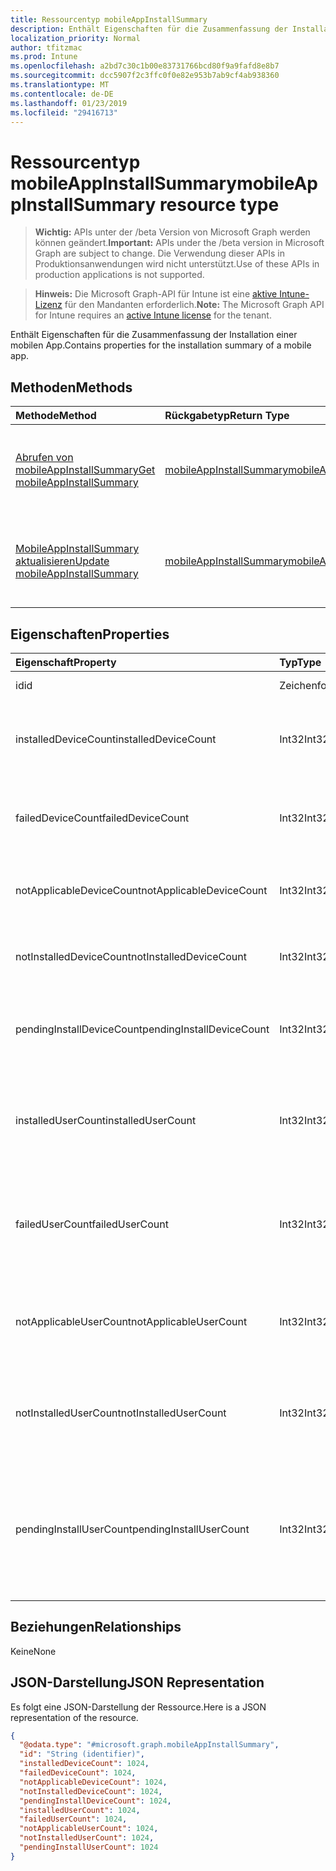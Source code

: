```yaml
---
title: Ressourcentyp mobileAppInstallSummary
description: Enthält Eigenschaften für die Zusammenfassung der Installation einer mobilen App.
localization_priority: Normal
author: tfitzmac
ms.prod: Intune
ms.openlocfilehash: a2bd7c30c1b00e83731766bcd80f9a9fafd8e8b7
ms.sourcegitcommit: dcc5907f2c3ffc0f0e82e953b7ab9cf4ab938360
ms.translationtype: MT
ms.contentlocale: de-DE
ms.lasthandoff: 01/23/2019
ms.locfileid: "29416713"
---
```

# <a name="mobileappinstallsummary-resource-type"></a><span data-ttu-id="0888f-103">Ressourcentyp mobileAppInstallSummary</span><span class="sxs-lookup"><span data-stu-id="0888f-103">mobileAppInstallSummary resource type</span></span>

> <span data-ttu-id="0888f-104">**Wichtig:** APIs unter der /beta Version von Microsoft Graph werden können geändert.</span><span class="sxs-lookup"><span data-stu-id="0888f-104">**Important:** APIs under the /beta version in Microsoft Graph are subject to change.</span></span> <span data-ttu-id="0888f-105">Die Verwendung dieser APIs in Produktionsanwendungen wird nicht unterstützt.</span><span class="sxs-lookup"><span data-stu-id="0888f-105">Use of these APIs in production applications is not supported.</span></span>

> <span data-ttu-id="0888f-106">**Hinweis:** Die Microsoft Graph-API für Intune ist eine [aktive Intune-Lizenz](https://go.microsoft.com/fwlink/?linkid=839381) für den Mandanten erforderlich.</span><span class="sxs-lookup"><span data-stu-id="0888f-106">**Note:** The Microsoft Graph API for Intune requires an [active Intune license](https://go.microsoft.com/fwlink/?linkid=839381) for the tenant.</span></span>

<span data-ttu-id="0888f-107">Enthält Eigenschaften für die Zusammenfassung der Installation einer mobilen App.</span><span class="sxs-lookup"><span data-stu-id="0888f-107">Contains properties for the installation summary of a mobile app.</span></span>

## <a name="methods"></a><span data-ttu-id="0888f-108">Methoden</span><span class="sxs-lookup"><span data-stu-id="0888f-108">Methods</span></span>
|<span data-ttu-id="0888f-109">Methode</span><span class="sxs-lookup"><span data-stu-id="0888f-109">Method</span></span>|<span data-ttu-id="0888f-110">Rückgabetyp</span><span class="sxs-lookup"><span data-stu-id="0888f-110">Return Type</span></span>|<span data-ttu-id="0888f-111">Beschreibung</span><span class="sxs-lookup"><span data-stu-id="0888f-111">Description</span></span>|
|:---|:---|:---|
|[<span data-ttu-id="0888f-112">Abrufen von mobileAppInstallSummary</span><span class="sxs-lookup"><span data-stu-id="0888f-112">Get mobileAppInstallSummary</span></span>](../api/intune-apps-mobileappinstallsummary-get.md)|[<span data-ttu-id="0888f-113">mobileAppInstallSummary</span><span class="sxs-lookup"><span data-stu-id="0888f-113">mobileAppInstallSummary</span></span>](../resources/intune-apps-mobileappinstallsummary.md)|<span data-ttu-id="0888f-114">Lesen Sie Eigenschaften und Beziehungen des [MobileAppInstallSummary](../resources/intune-apps-mobileappinstallsummary.md) -Objekts.</span><span class="sxs-lookup"><span data-stu-id="0888f-114">Read properties and relationships of the [mobileAppInstallSummary](../resources/intune-apps-mobileappinstallsummary.md) object.</span></span>|
|[<span data-ttu-id="0888f-115">MobileAppInstallSummary aktualisieren</span><span class="sxs-lookup"><span data-stu-id="0888f-115">Update mobileAppInstallSummary</span></span>](../api/intune-apps-mobileappinstallsummary-update.md)|[<span data-ttu-id="0888f-116">mobileAppInstallSummary</span><span class="sxs-lookup"><span data-stu-id="0888f-116">mobileAppInstallSummary</span></span>](../resources/intune-apps-mobileappinstallsummary.md)|<span data-ttu-id="0888f-117">Aktualisieren Sie die Eigenschaften eines [MobileAppInstallSummary](../resources/intune-apps-mobileappinstallsummary.md) -Objekts.</span><span class="sxs-lookup"><span data-stu-id="0888f-117">Update the properties of a [mobileAppInstallSummary](../resources/intune-apps-mobileappinstallsummary.md) object.</span></span>|

## <a name="properties"></a><span data-ttu-id="0888f-118">Eigenschaften</span><span class="sxs-lookup"><span data-stu-id="0888f-118">Properties</span></span>
|<span data-ttu-id="0888f-119">Eigenschaft</span><span class="sxs-lookup"><span data-stu-id="0888f-119">Property</span></span>|<span data-ttu-id="0888f-120">Typ</span><span class="sxs-lookup"><span data-stu-id="0888f-120">Type</span></span>|<span data-ttu-id="0888f-121">Beschreibung</span><span class="sxs-lookup"><span data-stu-id="0888f-121">Description</span></span>|
|:---|:---|:---|
|<span data-ttu-id="0888f-122">id</span><span class="sxs-lookup"><span data-stu-id="0888f-122">id</span></span>|<span data-ttu-id="0888f-123">Zeichenfolge</span><span class="sxs-lookup"><span data-stu-id="0888f-123">String</span></span>|<span data-ttu-id="0888f-124">Schlüssel der Entität</span><span class="sxs-lookup"><span data-stu-id="0888f-124">Key of the entity.</span></span>|
|<span data-ttu-id="0888f-125">installedDeviceCount</span><span class="sxs-lookup"><span data-stu-id="0888f-125">installedDeviceCount</span></span>|<span data-ttu-id="0888f-126">Int32</span><span class="sxs-lookup"><span data-stu-id="0888f-126">Int32</span></span>|<span data-ttu-id="0888f-127">Anzahl der Geräte, die diese app erfolgreich installiert haben.</span><span class="sxs-lookup"><span data-stu-id="0888f-127">Number of Devices that have successfully installed this app.</span></span>|
|<span data-ttu-id="0888f-128">failedDeviceCount</span><span class="sxs-lookup"><span data-stu-id="0888f-128">failedDeviceCount</span></span>|<span data-ttu-id="0888f-129">Int32</span><span class="sxs-lookup"><span data-stu-id="0888f-129">Int32</span></span>|<span data-ttu-id="0888f-130">Anzahl der Geräte, die fehlgeschlagen sind, um diese app zu installieren.</span><span class="sxs-lookup"><span data-stu-id="0888f-130">Number of Devices that have failed to install this app.</span></span>|
|<span data-ttu-id="0888f-131">notApplicableDeviceCount</span><span class="sxs-lookup"><span data-stu-id="0888f-131">notApplicableDeviceCount</span></span>|<span data-ttu-id="0888f-132">Int32</span><span class="sxs-lookup"><span data-stu-id="0888f-132">Int32</span></span>|<span data-ttu-id="0888f-133">Anzahl der Geräte, die für diese app nicht zutreffen.</span><span class="sxs-lookup"><span data-stu-id="0888f-133">Number of Devices that are not applicable for this app.</span></span>|
|<span data-ttu-id="0888f-134">notInstalledDeviceCount</span><span class="sxs-lookup"><span data-stu-id="0888f-134">notInstalledDeviceCount</span></span>|<span data-ttu-id="0888f-135">Int32</span><span class="sxs-lookup"><span data-stu-id="0888f-135">Int32</span></span>|<span data-ttu-id="0888f-136">Anzahl der Geräte, die diese app installiert nicht vorhanden ist.</span><span class="sxs-lookup"><span data-stu-id="0888f-136">Number of Devices that does not have this app installed.</span></span>|
|<span data-ttu-id="0888f-137">pendingInstallDeviceCount</span><span class="sxs-lookup"><span data-stu-id="0888f-137">pendingInstallDeviceCount</span></span>|<span data-ttu-id="0888f-138">Int32</span><span class="sxs-lookup"><span data-stu-id="0888f-138">Int32</span></span>|<span data-ttu-id="0888f-139">Anzahl der Geräte, die diese app installieren benachrichtigt wurden.</span><span class="sxs-lookup"><span data-stu-id="0888f-139">Number of Devices that have been notified to install this app.</span></span>|
|<span data-ttu-id="0888f-140">installedUserCount</span><span class="sxs-lookup"><span data-stu-id="0888f-140">installedUserCount</span></span>|<span data-ttu-id="0888f-141">Int32</span><span class="sxs-lookup"><span data-stu-id="0888f-141">Int32</span></span>|<span data-ttu-id="0888f-142">Anzahl der Benutzer, deren Geräte alle erfolgreich ausgeführt wurden, um diese app zu installieren.</span><span class="sxs-lookup"><span data-stu-id="0888f-142">Number of Users whose devices have all succeeded to install this app.</span></span>|
|<span data-ttu-id="0888f-143">failedUserCount</span><span class="sxs-lookup"><span data-stu-id="0888f-143">failedUserCount</span></span>|<span data-ttu-id="0888f-144">Int32</span><span class="sxs-lookup"><span data-stu-id="0888f-144">Int32</span></span>|<span data-ttu-id="0888f-145">Anzahl der Benutzer, die 1 haben oder weitere Gerät, deren Installation diese app fehlschlug.</span><span class="sxs-lookup"><span data-stu-id="0888f-145">Number of Users that have 1 or more device that failed to install this app.</span></span>|
|<span data-ttu-id="0888f-146">notApplicableUserCount</span><span class="sxs-lookup"><span data-stu-id="0888f-146">notApplicableUserCount</span></span>|<span data-ttu-id="0888f-147">Int32</span><span class="sxs-lookup"><span data-stu-id="0888f-147">Int32</span></span>|<span data-ttu-id="0888f-148">Anzahl der Benutzer, deren Geräte alle nicht zutreffend für diese app waren.</span><span class="sxs-lookup"><span data-stu-id="0888f-148">Number of Users whose devices were all not applicable for this app.</span></span>|
|<span data-ttu-id="0888f-149">notInstalledUserCount</span><span class="sxs-lookup"><span data-stu-id="0888f-149">notInstalledUserCount</span></span>|<span data-ttu-id="0888f-150">Int32</span><span class="sxs-lookup"><span data-stu-id="0888f-150">Int32</span></span>|<span data-ttu-id="0888f-151">Anzahl der Benutzer mit 1 oder mehrere Geräte, die diese app nicht installiert haben.</span><span class="sxs-lookup"><span data-stu-id="0888f-151">Number of Users that have 1 or more devices that did not install this app.</span></span>|
|<span data-ttu-id="0888f-152">pendingInstallUserCount</span><span class="sxs-lookup"><span data-stu-id="0888f-152">pendingInstallUserCount</span></span>|<span data-ttu-id="0888f-153">Int32</span><span class="sxs-lookup"><span data-stu-id="0888f-153">Int32</span></span>|<span data-ttu-id="0888f-154">Anzahl der Benutzer, die 1 haben oder weitere Geräte, die diese app installieren und 0 Geräte mit Fehlern benachrichtigt wurden.</span><span class="sxs-lookup"><span data-stu-id="0888f-154">Number of Users that have 1 or more device that have been notified to install this app and have 0 devices with failures.</span></span>|

## <a name="relationships"></a><span data-ttu-id="0888f-155">Beziehungen</span><span class="sxs-lookup"><span data-stu-id="0888f-155">Relationships</span></span>
<span data-ttu-id="0888f-156">Keine</span><span class="sxs-lookup"><span data-stu-id="0888f-156">None</span></span>

## <a name="json-representation"></a><span data-ttu-id="0888f-157">JSON-Darstellung</span><span class="sxs-lookup"><span data-stu-id="0888f-157">JSON Representation</span></span>
<span data-ttu-id="0888f-158">Es folgt eine JSON-Darstellung der Ressource.</span><span class="sxs-lookup"><span data-stu-id="0888f-158">Here is a JSON representation of the resource.</span></span>
<!-- {
  "blockType": "resource",
  "keyProperty": "id",
  "@odata.type": "microsoft.graph.mobileAppInstallSummary"
}
-->
``` json
{
  "@odata.type": "#microsoft.graph.mobileAppInstallSummary",
  "id": "String (identifier)",
  "installedDeviceCount": 1024,
  "failedDeviceCount": 1024,
  "notApplicableDeviceCount": 1024,
  "notInstalledDeviceCount": 1024,
  "pendingInstallDeviceCount": 1024,
  "installedUserCount": 1024,
  "failedUserCount": 1024,
  "notApplicableUserCount": 1024,
  "notInstalledUserCount": 1024,
  "pendingInstallUserCount": 1024
}
```




